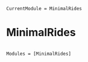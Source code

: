 ```@meta
CurrentModule = MinimalRides
```

# MinimalRides

```@index
```

```@autodocs
Modules = [MinimalRides]
```
